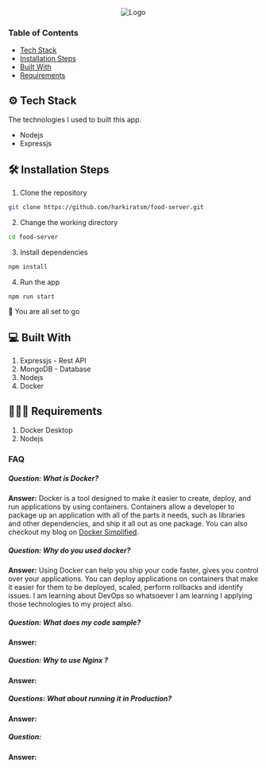 <p align="center">
  <img src="https://raw.githubusercontent.com/harkiratsm/food-server/main/assets/img/header.png\" alt="Logo">
</p>


### Table of Contents

- [Tech Stack](#tech-stack)
- [Installation Steps](#install-step)
- [Built With](#built-with)
- [Requirements](#requires)

## ⚙️ Tech Stack

The technologies I used to built this app.

- Nodejs
- Expressjs

## 🛠️ Installation Steps

1. Clone the repository

```bash
git clone https://github.com/harkiratsm/food-server.git
```

2. Change the working directory

```bash
cd food-server
```

3. Install dependencies

```bash
npm install
```

4. Run the app

```bash
npm run start
``` 


🚀 You are all set to go

## 💻 Built With

1. Expressjs - Rest API
2. MongoDB - Database
3. Nodejs
4. Docker 

## 🙋🏻‍♂️ Requirements 

1. Docker Desktop
2. Nodejs 

### FAQ 

##### Question: What is Docker? 
**Answer:** Docker is a tool designed to make it easier to create, deploy, and run applications by using containers. Containers allow a developer to package up an application with all of the parts it needs, such as libraries and other dependencies, and ship it all out as one package.
You can also checkout my blog on [Docker Simplified](https://community.ops.io/harkiratsm/docker-simplified-4bce).

##### Question: Why do you used docker?
**Answer:** Using Docker can help you ship your code faster, gives you control over your applications. You can deploy applications on containers that make it easier for them to be deployed, scaled, perform rollbacks and identify issues. I am learning about DevOps so whatsoever I am learning I applying those technologies to my project also. 

##### Question: What does my code sample?
**Answer:** 

##### Question: Why to use Nginx ?
**Answer:** 

##### Questions: What about running it in Production?
**Answer:** 

##### Question: 
**Answer:** 

